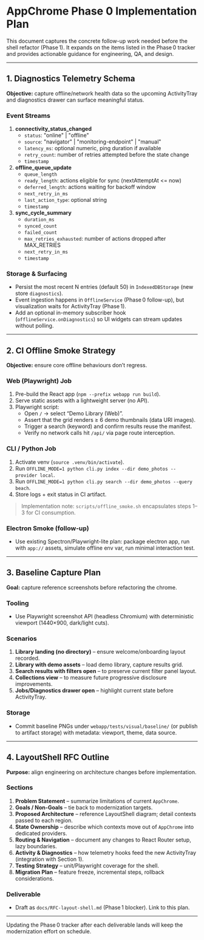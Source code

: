 # AppChrome Phase 0 Implementation Plan

This document captures the concrete follow-up work needed before the shell refactor (Phase 1). It expands on the items listed in the Phase 0 tracker and provides actionable guidance for engineering, QA, and design.

---

## 1. Diagnostics Telemetry Schema

**Objective:** capture offline/network health data so the upcoming ActivityTray and diagnostics drawer can surface meaningful status.

### Event Streams
1. **connectivity_status_changed**
   - `status`: "online" | "offline"
   - `source`: "navigator" | "monitoring-endpoint" | "manual"
   - `latency_ms`: optional numeric, ping duration if available
   - `retry_count`: number of retries attempted before the state change
   - `timestamp`
2. **offline_queue_update**
   - `queue_length`
   - `ready_length`: actions eligible for sync (nextAttemptAt <= now)
   - `deferred_length`: actions waiting for backoff window
   - `next_retry_in_ms`
   - `last_action_type`: optional string
   - `timestamp`
3. **sync_cycle_summary**
   - `duration_ms`
   - `synced_count`
   - `failed_count`
   - `max_retries_exhausted`: number of actions dropped after MAX_RETRIES
   - `next_retry_in_ms`
   - `timestamp`

### Storage & Surfacing
- Persist the most recent N entries (default 50) in `IndexedDBStorage` (new store `diagnostics`).
- Event ingestion happens in `OfflineService` (Phase 0 follow-up), but visualization waits for ActivityTray (Phase 1).
- Add an optional in-memory subscriber hook (`offlineService.onDiagnostics`) so UI widgets can stream updates without polling.

---

## 2. CI Offline Smoke Strategy

**Objective:** ensure core offline behaviours don’t regress.

### Web (Playwright) Job
1. Pre-build the React app (`npm --prefix webapp run build`).
2. Serve static assets with a lightweight server (no API).
3. Playwright script:
   - Open `/` → select “Demo Library (Web)”.
   - Assert that the grid renders ≥ 6 demo thumbnails (data URI images).
   - Trigger a search (keyword) and confirm results reuse the manifest.
   - Verify no network calls hit `/api/` via page route interception.

### CLI / Python Job
1. Activate venv (`source .venv/bin/activate`).
2. Run `OFFLINE_MODE=1 python cli.py index --dir demo_photos --provider local`.
3. Run `OFFLINE_MODE=1 python cli.py search --dir demo_photos --query beach`.
4. Store logs + exit status in CI artifact.

> Implementation note: `scripts/offline_smoke.sh` encapsulates steps 1–3 for CI consumption.

### Electron Smoke (follow-up)
- Use existing Spectron/Playwright-lite plan: package electron app, run with `app://` assets, simulate offline env var, run minimal interaction test.

---

## 3. Baseline Capture Plan

**Goal:** capture reference screenshots before refactoring the chrome.

### Tooling
- Use Playwright screenshot API (headless Chromium) with deterministic viewport (1440×900, dark/light cuts).

### Scenarios
1. **Library landing (no directory)** – ensure welcome/onboarding layout recorded.
2. **Library with demo assets** – load demo library, capture results grid.
3. **Search results with filters open** – to preserve current filter panel layout.
4. **Collections view** – to measure future progressive disclosure improvements.
5. **Jobs/Diagnostics drawer open** – highlight current state before ActivityTray.

### Storage
- Commit baseline PNGs under `webapp/tests/visual/baseline/` (or publish to artifact storage) with metadata: viewport, theme, data source.

---

## 4. LayoutShell RFC Outline

**Purpose:** align engineering on architecture changes before implementation.

### Sections
1. **Problem Statement** – summarize limitations of current `AppChrome`.
2. **Goals / Non-Goals** – tie back to modernization targets.
3. **Proposed Architecture** – reference LayoutShell diagram; detail contexts passed to each region.
4. **State Ownership** – describe which contexts move out of `AppChrome` into dedicated providers.
5. **Routing & Navigation** – document any changes to React Router setup, lazy boundaries.
6. **Activity & Diagnostics** – how telemetry hooks feed the new ActivityTray (integration with Section 1).
7. **Testing Strategy** – unit/Playwright coverage for the shell.
8. **Migration Plan** – feature freeze, incremental steps, rollback considerations.

### Deliverable
- Draft as `docs/RFC-layout-shell.md` (Phase 1 blocker). Link to this plan.

---

Updating the Phase 0 tracker after each deliverable lands will keep the modernization effort on schedule.
